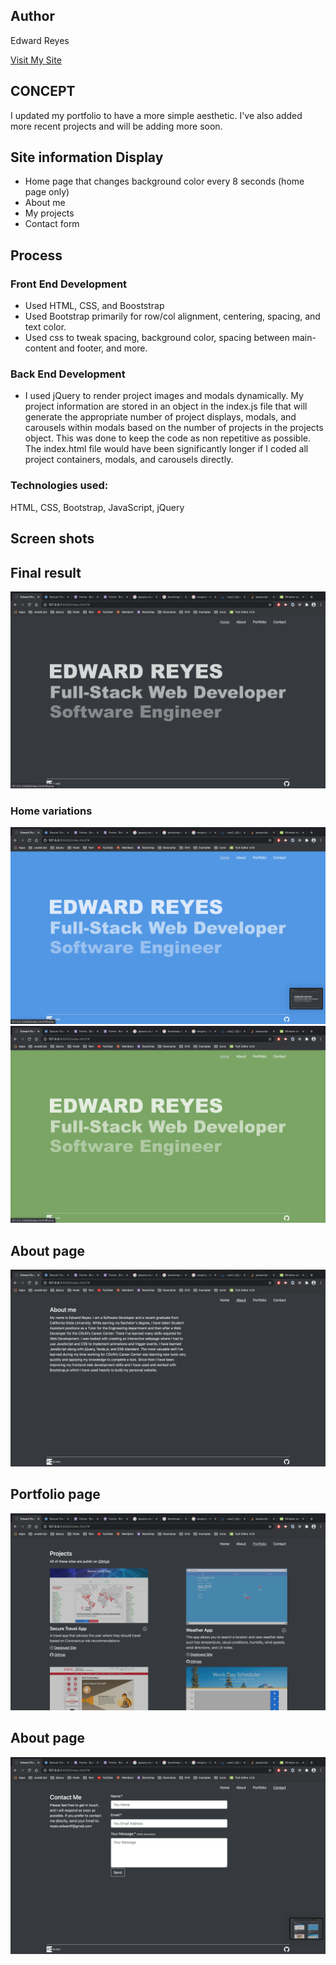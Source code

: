 ## Author

Edward Reyes

[Visit My Site](https://edwardreyes29.github.io/)

## CONCEPT
I updated my portfolio to have a more simple aesthetic. I've also added more recent projects and will be adding more soon.

## Site information Display
  * Home page that changes background color every 8 seconds (home page only)
  * About me
  * My projects
  * Contact form

## Process
  ### Front End Development
  * Used HTML, CSS, and Booststrap
  * Used Bootstrap primarily for row/col alignment, centering, spacing, and text    color.
  * Used css to tweak spacing, background color, spacing between main-content and footer, and more.
    
  ### Back End Development
  * I used jQuery to render project images and modals dynamically. My project information are stored in an object in the index.js file that will generate the appropriate number of project displays, modals, and carousels within modals based on the number of projects in the projects object. This was done to keep the code as non repetitive as possible. The index.html file would have been significantly longer if I coded all project containers, modals, and carousels directly.

### Technologies used:  
  HTML, CSS, Bootstrap, JavaScript, jQuery

## Screen shots

## Final result
![Final-result](assets/home.png)

### Home variations
![home-blue](assets/home-blue.png)
![home-green](assets/home-green.png)

## About page
![about](assets/about.png)

## Portfolio page
![portfolio](assets/portfolio.png)

## About page
![contact](assets/contact.png)